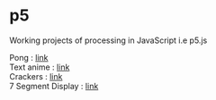 # p5
Working projects of processing in JavaScript i.e p5.js

Pong : [link](https://mohanmanju.github.io/p5/pong/index.html)<br />
Text anime : [link](https://mohanmanju.github.io/p5/text%20animantion/index.html)<br />
Crackers : [link](https://mohanmanju.github.io/p5/crackers/index.html)<br />
7 Segment Display : [link](https://mohanmanju.github.io/p5/7segment/index.html)
